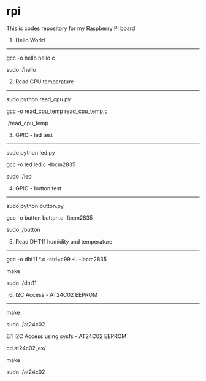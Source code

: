 # rpi
This is codes repository for my Raspberry Pi board

1. Hello World
----------------------
gcc -o hello hello.c

sudo ./hello

2. Read CPU temperature
-----------------------
sudo python read_cpu.py

gcc -o read_cpu_temp read_cpu_temp.c

./read_cpu_temp

3. GPIO - led test
----------------------
sudo python led.py

gcc -o led led.c -lbcm2835

sudo ./led

4. GPIO - button test
----------------------
sudo python button.py

gcc -o button button.c -lbcm2835

sudo ./button

5. Read DHT11 humidity and temperature
----------------------
gcc -o dht11 *.c -std=c99 -I. -lbcm2835

make

sudo ./dht11

6. I2C Access - AT24C02 EEPROM
----------------------
make

sudo ./at24c02

6.1 I2C Access using sysfs - AT24C02 EEPROM

cd at24c02_ex/

make

sudo ./at24c02


